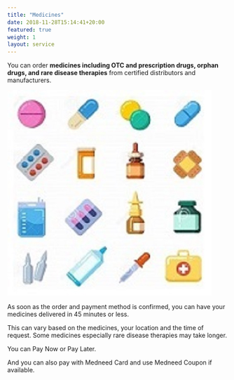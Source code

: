 ```yaml
---
title: "Medicines"
date: 2018-11-28T15:14:41+20:00  
featured: true
weight: 1
layout: service
---
```


You can order **medicines including OTC and prescription drugs, orphan drugs, and rare disease therapies** from certified distributors and manufacturers.


![Pharm drugs](/images/illustrations/pharm-drugs.jpg)


As soon as the order and payment method is confirmed, you can have your medicines delivered in 45 minutes or less. 

This can vary based on the medicines, your location and the time of request. Some medicines especially rare disease therapies may take longer. 

You can Pay Now or Pay Later.

And you can also pay with Medneed Card and use Medneed Coupon if available.





